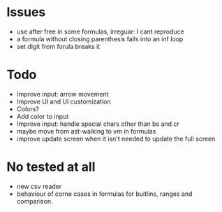 # Issues
* use after free in some formulas, irreguar: I cant reproduce
* a formula without closing parenthesis falls into an inf loop
* set digit from forula breaks it

# Todo
* Improve input: arrow movement
* Improve UI and UI customization
* Colors?
* Add color to input
* Improve input: handle special chars other than bs and cr
* maybe move from ast-walking to vm in formulas
* improve update screen when it isn't needed to update the full screen

# No tested at all
* new csv reader
* behaviour of corne cases in formulas for buitlins, 
    ranges and comparison.
